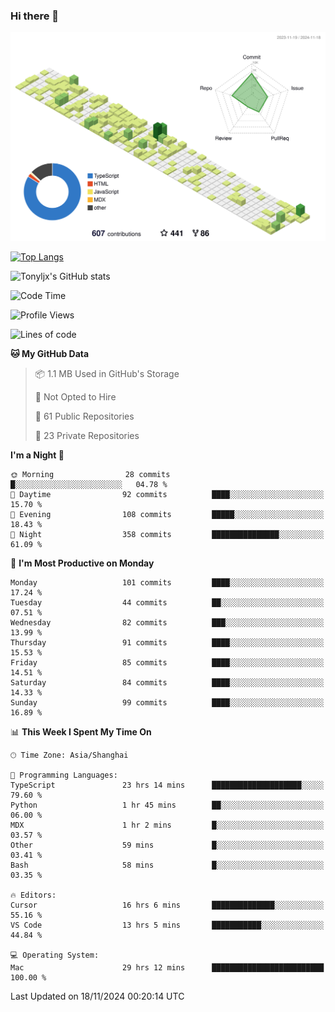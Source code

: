 ### Hi there 👋

![](./profile-3d-contrib/profile-green-animate.svg)

 

[![Top Langs](https://github-readme-stats.vercel.app/api/top-langs/?username=tonyljx)](https://github.com/anuraghazra/github-readme-stats)

![Tonyljx's GitHub stats](https://github-readme-stats.vercel.app/api?username=tonyljx&theme=default&show_icons=true)

 

<!--START_SECTION:waka-->
![Code Time](http://img.shields.io/badge/Code%20Time-913%20hrs%2015%20mins-blue)

![Profile Views](http://img.shields.io/badge/Profile%20Views-0-blue)

![Lines of code](https://img.shields.io/badge/From%20Hello%20World%20I%27ve%20Written-671.7%20thousand%20lines%20of%20code-blue)

**🐱 My GitHub Data** 

> 📦 1.1 MB Used in GitHub's Storage 
 > 
> 🚫 Not Opted to Hire
 > 
> 📜 61 Public Repositories 
 > 
> 🔑 23 Private Repositories 
 > 
**I'm a Night 🦉** 

```text
🌞 Morning                28 commits          █░░░░░░░░░░░░░░░░░░░░░░░░   04.78 % 
🌆 Daytime                92 commits          ████░░░░░░░░░░░░░░░░░░░░░   15.70 % 
🌃 Evening                108 commits         █████░░░░░░░░░░░░░░░░░░░░   18.43 % 
🌙 Night                  358 commits         ███████████████░░░░░░░░░░   61.09 % 
```
📅 **I'm Most Productive on Monday** 

```text
Monday                   101 commits         ████░░░░░░░░░░░░░░░░░░░░░   17.24 % 
Tuesday                  44 commits          ██░░░░░░░░░░░░░░░░░░░░░░░   07.51 % 
Wednesday                82 commits          ███░░░░░░░░░░░░░░░░░░░░░░   13.99 % 
Thursday                 91 commits          ████░░░░░░░░░░░░░░░░░░░░░   15.53 % 
Friday                   85 commits          ████░░░░░░░░░░░░░░░░░░░░░   14.51 % 
Saturday                 84 commits          ████░░░░░░░░░░░░░░░░░░░░░   14.33 % 
Sunday                   99 commits          ████░░░░░░░░░░░░░░░░░░░░░   16.89 % 
```


📊 **This Week I Spent My Time On** 

```text
🕑︎ Time Zone: Asia/Shanghai

💬 Programming Languages: 
TypeScript               23 hrs 14 mins      ████████████████████░░░░░   79.60 % 
Python                   1 hr 45 mins        ██░░░░░░░░░░░░░░░░░░░░░░░   06.00 % 
MDX                      1 hr 2 mins         █░░░░░░░░░░░░░░░░░░░░░░░░   03.57 % 
Other                    59 mins             █░░░░░░░░░░░░░░░░░░░░░░░░   03.41 % 
Bash                     58 mins             █░░░░░░░░░░░░░░░░░░░░░░░░   03.35 % 

🔥 Editors: 
Cursor                   16 hrs 6 mins       ██████████████░░░░░░░░░░░   55.16 % 
VS Code                  13 hrs 5 mins       ███████████░░░░░░░░░░░░░░   44.84 % 

💻 Operating System: 
Mac                      29 hrs 12 mins      █████████████████████████   100.00 % 
```


 Last Updated on 18/11/2024 00:20:14 UTC
<!--END_SECTION:waka-->
